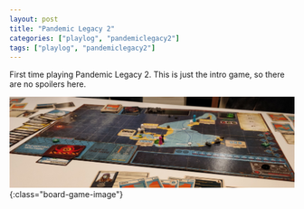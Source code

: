 ```yaml
---
layout: post
title: "Pandemic Legacy 2"
categories: ["playlog", "pandemiclegacy2"]
tags: ["playlog", "pandemiclegacy2"]
---
```


First time playing Pandemic Legacy 2. This is just the intro game, so there are no spoilers here. 

![Pandemic Legacy](/assets/playlog/PandemicLegacy2.jpg){:class="board-game-image"}